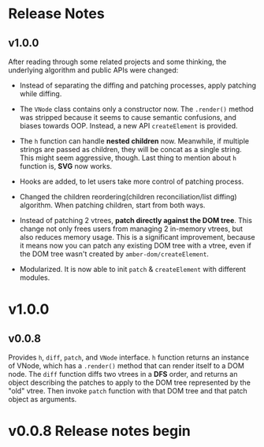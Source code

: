 # Release Notes


## v1.0.0

After reading through some related projects and some thinking, the underlying algorithm and public APIs were changed:

* Instead of separating the diffing and patching processes, apply patching while diffing.

* The `VNode` class contains only a constructor now. The `.render()` method was stripped because it seems to cause semantic confusions, and biases towards OOP. Instead, a new API `createElement` is provided.

* The `h` function can handle **nested children** now. Meanwhile, if multiple strings are passed as children, they will be concat as a single string. This might seem aggressive, though. Last thing to mention about `h` function is, **SVG** now works.

* Hooks are added, to let users take more control of patching process.

* Changed the children reordering(children reconciliation/list diffing) algorithm. When patching children, start from both ways.

* Instead of patching 2 vtrees, **patch directly against the DOM tree**. This change not only frees users from managing 2 in-memory vtrees, but also reduces memory usage. This is a significant improvement, because it means now you can patch any existing DOM tree with a vtree, even if the DOM tree wasn't created by `amber-dom/createElement`.

* Modularized. It is now able to init `patch` & `createElement` with different modules.


# v1.0.0

## v0.0.8

Provides `h`, `diff`, `patch`, and `VNode` interface.
`h` function returns an instance of VNode, which has a `.render()` method that can render itself to a DOM node.
The `diff` function diffs two vtrees in a **DFS** order, and returns an object describing the patches to apply to the DOM tree represented by the "old" vtree. Then invoke `patch` function with that DOM tree and that patch object as arguments.

# v0.0.8 Release notes begin

